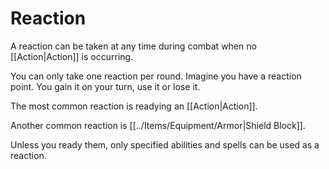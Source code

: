 # Reaction

A reaction can be taken at any time during combat when no [[Action\|Action]] is occurring.

You can only take one reaction per round.
	Imagine you have a reaction point. You gain it on your turn, use it or lose it.

The most common reaction is readying an [[Action\|Action]].

Another common reaction is [[../Items/Equipment/Armor|Shield Block]].

Unless you ready them, only specified abilities and spells can be used as a reaction.